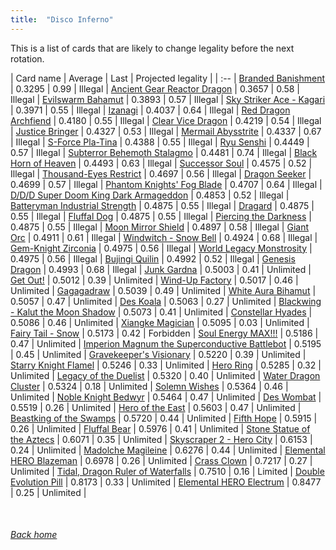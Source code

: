 ```yaml
---
title:  "Disco Inferno"
---
```


This is a list of cards that are likely to change legality before the next rotation.

| Card name | Average | Last | Projected legality |
| :-- |
[Branded Banishment](https://db.ygoprodeck.com/card/?search=Branded%20Banishment) | 0.3295 | 0.99 | Illegal |
[Ancient Gear Reactor Dragon](https://db.ygoprodeck.com/card/?search=Ancient%20Gear%20Reactor%20Dragon) | 0.3657 | 0.58 | Illegal |
[Evilswarm Bahamut](https://db.ygoprodeck.com/card/?search=Evilswarm%20Bahamut) | 0.3893 | 0.57 | Illegal |
[Sky Striker Ace - Kagari](https://db.ygoprodeck.com/card/?search=Sky%20Striker%20Ace%20-%20Kagari) | 0.3971 | 0.55 | Illegal |
[Izanagi](https://db.ygoprodeck.com/card/?search=Izanagi) | 0.4037 | 0.64 | Illegal |
[Red Dragon Archfiend](https://db.ygoprodeck.com/card/?search=Red%20Dragon%20Archfiend) | 0.4180 | 0.55 | Illegal |
[Clear Vice Dragon](https://db.ygoprodeck.com/card/?search=Clear%20Vice%20Dragon) | 0.4219 | 0.54 | Illegal |
[Justice Bringer](https://db.ygoprodeck.com/card/?search=Justice%20Bringer) | 0.4327 | 0.53 | Illegal |
[Mermail Abysstrite](https://db.ygoprodeck.com/card/?search=Mermail%20Abysstrite) | 0.4337 | 0.67 | Illegal |
[S-Force Pla-Tina](https://db.ygoprodeck.com/card/?search=S-Force%20Pla-Tina) | 0.4388 | 0.55 | Illegal |
[Ryu Senshi](https://db.ygoprodeck.com/card/?search=Ryu%20Senshi) | 0.4449 | 0.57 | Illegal |
[Subterror Behemoth Stalagmo](https://db.ygoprodeck.com/card/?search=Subterror%20Behemoth%20Stalagmo) | 0.4481 | 0.74 | Illegal |
[Black Horn of Heaven](https://db.ygoprodeck.com/card/?search=Black%20Horn%20of%20Heaven) | 0.4493 | 0.63 | Illegal |
[Successor Soul](https://db.ygoprodeck.com/card/?search=Successor%20Soul) | 0.4575 | 0.52 | Illegal |
[Thousand-Eyes Restrict](https://db.ygoprodeck.com/card/?search=Thousand-Eyes%20Restrict) | 0.4697 | 0.56 | Illegal |
[Dragon Seeker](https://db.ygoprodeck.com/card/?search=Dragon%20Seeker) | 0.4699 | 0.57 | Illegal |
[Phantom Knights' Fog Blade](https://db.ygoprodeck.com/card/?search=Phantom%20Knights'%20Fog%20Blade) | 0.4707 | 0.64 | Illegal |
[D/D/D Super Doom King Dark Armageddon](https://db.ygoprodeck.com/card/?search=D/D/D%20Super%20Doom%20King%20Dark%20Armageddon) | 0.4853 | 0.52 | Illegal |
[Batteryman Industrial Strength](https://db.ygoprodeck.com/card/?search=Batteryman%20Industrial%20Strength) | 0.4875 | 0.55 | Illegal |
[Dragard](https://db.ygoprodeck.com/card/?search=Dragard) | 0.4875 | 0.55 | Illegal |
[Fluffal Dog](https://db.ygoprodeck.com/card/?search=Fluffal%20Dog) | 0.4875 | 0.55 | Illegal |
[Piercing the Darkness](https://db.ygoprodeck.com/card/?search=Piercing%20the%20Darkness) | 0.4875 | 0.55 | Illegal |
[Moon Mirror Shield](https://db.ygoprodeck.com/card/?search=Moon%20Mirror%20Shield) | 0.4897 | 0.58 | Illegal |
[Giant Orc](https://db.ygoprodeck.com/card/?search=Giant%20Orc) | 0.4911 | 0.61 | Illegal |
[Windwitch - Snow Bell](https://db.ygoprodeck.com/card/?search=Windwitch%20-%20Snow%20Bell) | 0.4924 | 0.68 | Illegal |
[Gem-Knight Zirconia](https://db.ygoprodeck.com/card/?search=Gem-Knight%20Zirconia) | 0.4975 | 0.56 | Illegal |
[World Legacy Monstrosity](https://db.ygoprodeck.com/card/?search=World%20Legacy%20Monstrosity) | 0.4975 | 0.56 | Illegal |
[Bujingi Quilin](https://db.ygoprodeck.com/card/?search=Bujingi%20Quilin) | 0.4992 | 0.52 | Illegal |
[Genesis Dragon](https://db.ygoprodeck.com/card/?search=Genesis%20Dragon) | 0.4993 | 0.68 | Illegal |
[Junk Gardna](https://db.ygoprodeck.com/card/?search=Junk%20Gardna) | 0.5003 | 0.41 | Unlimited |
[Get Out!](https://db.ygoprodeck.com/card/?search=Get%20Out!) | 0.5012 | 0.39 | Unlimited |
[Wind-Up Factory](https://db.ygoprodeck.com/card/?search=Wind-Up%20Factory) | 0.5017 | 0.46 | Unlimited |
[Gagagadraw](https://db.ygoprodeck.com/card/?search=Gagagadraw) | 0.5039 | 0.49 | Unlimited |
[White Aura Bihamut](https://db.ygoprodeck.com/card/?search=White%20Aura%20Bihamut) | 0.5057 | 0.47 | Unlimited |
[Des Koala](https://db.ygoprodeck.com/card/?search=Des%20Koala) | 0.5063 | 0.27 | Unlimited |
[Blackwing - Kalut the Moon Shadow](https://db.ygoprodeck.com/card/?search=Blackwing%20-%20Kalut%20the%20Moon%20Shadow) | 0.5073 | 0.41 | Unlimited |
[Constellar Hyades](https://db.ygoprodeck.com/card/?search=Constellar%20Hyades) | 0.5086 | 0.46 | Unlimited |
[Xiangke Magician](https://db.ygoprodeck.com/card/?search=Xiangke%20Magician) | 0.5095 | 0.03 | Unlimited |
[Fairy Tail - Snow](https://db.ygoprodeck.com/card/?search=Fairy%20Tail%20-%20Snow) | 0.5173 | 0.42 | Forbidden |
[Soul Energy MAX!!!](https://db.ygoprodeck.com/card/?search=Soul%20Energy%20MAX!!!) | 0.5186 | 0.47 | Unlimited |
[Imperion Magnum the Superconductive Battlebot](https://db.ygoprodeck.com/card/?search=Imperion%20Magnum%20the%20Superconductive%20Battlebot) | 0.5195 | 0.45 | Unlimited |
[Gravekeeper's Visionary](https://db.ygoprodeck.com/card/?search=Gravekeeper's%20Visionary) | 0.5220 | 0.39 | Unlimited |
[Starry Knight Flamel](https://db.ygoprodeck.com/card/?search=Starry%20Knight%20Flamel) | 0.5246 | 0.33 | Unlimited |
[Hero Ring](https://db.ygoprodeck.com/card/?search=Hero%20Ring) | 0.5285 | 0.32 | Unlimited |
[Legacy of the Duelist](https://db.ygoprodeck.com/card/?search=Legacy%20of%20the%20Duelist) | 0.5320 | 0.40 | Unlimited |
[Water Dragon Cluster](https://db.ygoprodeck.com/card/?search=Water%20Dragon%20Cluster) | 0.5324 | 0.18 | Unlimited |
[Solemn Wishes](https://db.ygoprodeck.com/card/?search=Solemn%20Wishes) | 0.5364 | 0.46 | Unlimited |
[Noble Knight Bedwyr](https://db.ygoprodeck.com/card/?search=Noble%20Knight%20Bedwyr) | 0.5464 | 0.47 | Unlimited |
[Des Wombat](https://db.ygoprodeck.com/card/?search=Des%20Wombat) | 0.5519 | 0.26 | Unlimited |
[Hero of the East](https://db.ygoprodeck.com/card/?search=Hero%20of%20the%20East) | 0.5603 | 0.47 | Unlimited |
[Beastking of the Swamps](https://db.ygoprodeck.com/card/?search=Beastking%20of%20the%20Swamps) | 0.5720 | 0.44 | Unlimited |
[Fifth Hope](https://db.ygoprodeck.com/card/?search=Fifth%20Hope) | 0.5915 | 0.26 | Unlimited |
[Fluffal Bear](https://db.ygoprodeck.com/card/?search=Fluffal%20Bear) | 0.5976 | 0.41 | Unlimited |
[Stone Statue of the Aztecs](https://db.ygoprodeck.com/card/?search=Stone%20Statue%20of%20the%20Aztecs) | 0.6071 | 0.35 | Unlimited |
[Skyscraper 2 - Hero City](https://db.ygoprodeck.com/card/?search=Skyscraper%202%20-%20Hero%20City) | 0.6153 | 0.24 | Unlimited |
[Madolche Magileine](https://db.ygoprodeck.com/card/?search=Madolche%20Magileine) | 0.6276 | 0.44 | Unlimited |
[Elemental HERO Blazeman](https://db.ygoprodeck.com/card/?search=Elemental%20HERO%20Blazeman) | 0.6978 | 0.26 | Unlimited |
[Crass Clown](https://db.ygoprodeck.com/card/?search=Crass%20Clown) | 0.7217 | 0.27 | Unlimited |
[Tidal, Dragon Ruler of Waterfalls](https://db.ygoprodeck.com/card/?search=Tidal,%20Dragon%20Ruler%20of%20Waterfalls) | 0.7510 | 0.16 | Limited |
[Double Evolution Pill](https://db.ygoprodeck.com/card/?search=Double%20Evolution%20Pill) | 0.8173 | 0.33 | Unlimited |
[Elemental HERO Electrum](https://db.ygoprodeck.com/card/?search=Elemental%20HERO%20Electrum) | 0.8477 | 0.25 | Unlimited |

<br>

###### [Back home](index)
